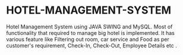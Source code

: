# HOTEL-MANAGEMENT-SYSTEM
Hotel Management System using JAVA SWING and MySQL. Most of functionality that required to manage big hotel is implemented. It has various feature like Filtering out room, car service and Food as per customer's requirement, Check-In, Check-Out, Employee Details etc .
